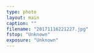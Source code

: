 ```yaml
---
type: photo
layout: main
caption: ""
filename: "20171116221227.jpg"
fstop: "Unknown"
exposure: "Unknown"
---
```

